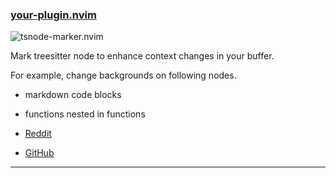 <h3 id="tsnode-marker.nvim">
  <a href="#tsnode-marker.nvim">
    <span class="icon-text">
      <span class="icon">
        <i class="fa-solid fa-book"></i>
      </span>
    </span>
    <span>your-plugin.nvim</span>
  </a>
</h3>

![tsnode-marker.nvim](https://user-images.githubusercontent.com/30277794/221220876-3296c5e8-56c7-4ab7-9e91-e3b72340b39f.png)

Mark treesitter node to enhance context changes in your buffer.

For example, change backgrounds on following nodes.

- markdown code blocks
- functions nested in functions

- [Reddit](https://www.reddit.com/r/neovim/comments/114l2p9/tsnodemarkernvim_enhances_context_changes_in_your/)
- [GitHub](https://github.com/atusy/tsnode-marker.nvim)

---
